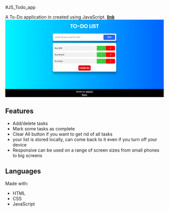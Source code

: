 #JS_Todo_app

A To-Do application in created using JavaScript. **[link](https://bt521.github.io/js_todo_app/)**
![todo-example](todo.png)

## Features

- Add/delete tasks
- Mark some tasks as complete
- Clear All button if you want to get rid of all tasks
- your list is stored locally, can come back to it even if you turn off your device
- Responsive can be used on a range of screen sizes from small phones to big screens

## Languages

Made with:

- HTML
- CSS
- JavaScript
